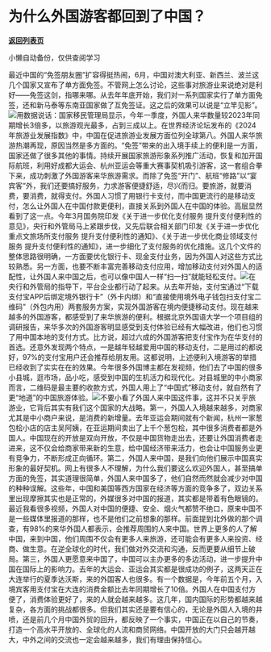 # 为什么外国游客都回到了中国？

[**返回列表页**](/gzh/政事堂2019)

小懒自动备份，仅供查阅学习

  
最近中国的“免签朋友圈”扩容得挺热闹，6月，中国对澳大利亚、新西兰、波兰这几个国家又宣布了单方面免签。不管网上怎么讨论，这些事对旅游业来说绝对是利好——免签这剑，指哪来哪。从去年年底开始，我们对一系列国家实行了单方面免签，还和新马泰等东南亚国家做了互免签证。这之后的效果可以说是“立竿见影”。![](https://mmbiz.qpic.cn/mmbiz_png/rxhS23yu8cMZsrdn4JmlvnqHnEFOyAXYClzAicjTrLt9gnuWqa1dVZzsIhSc6S5lR8Qo1FThZVaibZNP14XJjaag/640?wx_fmt=png&from;=appmsg)用数据说话：国家移民管理局显示，今年一季度，外国人来华数量较2023年同期增长3倍多，以旅游观光最多，占到三成以上。在世界经济论坛发布的《2024年旅游业发展指数》中，中国在促进旅游业发展方面位列全球第八。外国人来华旅游热潮再现，原因当然是多方面的。“免签”带来的出入境手续上的便利是一方面，国家还做了很多其他的事情。持续开展国家旅游形象系列推广活动，恢复和加开国际航班，利用好成都大运会、杭州亚运会等重大赛事契机吸引游客，这一套组合拳下来，成功刺激了外国游客来华旅游需求。而除了免签“开门”、航班“修路”以“宴宾客”外，我们还要搞好服务，力求游客便捷舒适，尽兴而归。要旅游，就要消费，要消费，就得支付。外国人习惯了用银行卡支付，而中国更流行的是移动支付，怎么让外国人在中国付款更便利，直接关系到外国人在中国的体验。高层显然看到了这一点。今年3月国务院印发《关于进一步优化支付服务
提升支付便利性的意见》，央行和外管局马上紧跟步伐，又先后联合相关部门印发《关于进一步优化重点文旅场所支付服务
提升支付便利性的通知》、《关于进一步优化商业领域支付服务
提升支付便利性的通知》，进一步细化了支付服务的优化措施。这几个文件的整体思路很明确，一方面要优化银行卡、现金支付业务，因为外国人对这些方式比较熟悉。另一方面，也要不断丰富完善移动支付应用，增加移动支付对外国人的适配性，让外国人来中国之后，也可以像中国人一样“扫一扫”就能轻松支付。![](https://mmbiz.qpic.cn/mmbiz_png/rxhS23yu8cMZsrdn4JmlvnqHnEFOyAXYbib9dYEM6AibagXUqEWGaEc0I7ZDAHvUzDUh1libzxxctUVBbiaBa4FN1A/640?wx_fmt=png&from;=appmsg)在央行和外管局的指导下，平台企业都行动了起来。从去年开始，支付宝通过“下载支付宝APP后绑定境外银行卡”（外卡内绑）和“直接使用境外电子钱包扫支付宝二维码”（外包内用）两套服务方案，实现外国游客在境内便捷移动支付。现在越来越多的外国游客，都感受到了来华旅游的便利。根据北京外国语大学一个项目组的调研报告，来华多次的外国游客明显感受到支付体验已经有大幅改进，他们也习惯了用中国本地的支付方式。比方说，超过六成的外国游客把支付宝作为在华支付的首选。还意外发现两个特点，一是越年轻越爱用中国的移动支付，二是用过的都说好，97%的支付宝用户还会推荐给朋友用。这都说明，上述便利入境游客的举措已经收到了实实在在的效果。今年很多外国博主都在发视频，他们去了中国的很多小县城，逛市场，品小吃，感受到中国的生机活力和现代化。对县城里的中小商家而言，二维码是最主要的收款方式，外国人用上了“中国式”移动支付，就自然有了更“地道”的中国旅游体验。![](https://mmbiz.qpic.cn/mmbiz_png/rxhS23yu8cMZsrdn4JmlvnqHnEFOyAXYhFLKLbwCC4zvibiblDUJib94G7ibM0NFObHfcdol4EGroJbUicbQrclJmvg/640?wx_fmt=png&from;=appmsg)不要小看了外国人来中国这件事，这并不只关乎旅游业，它背后其实有我们这个国家的大战略。第一，外国人入境越来越多，对商家尤其是中小商户来说，是消费的新增量。去年亚运会期间就有个新闻，杭州一家葱包桧小店的店主吴阿姨，在亚运期间卖出了上千个葱包桧，其中很多消费者都是外国人。中国现在的开放是双向开放，不仅是中国货物走出去，还要让外国消费者走进来，这不仅会给商家带来新的生意，给中国经济带来活力，也会让中国服务业更有竞争力，不断形成正向循环。第二，外国人来中国，是我们向他们展示中国真实形象的最好契机。网上有很多人不理解，为什么我们要这么欢迎外国人，甚至搞单方面的免签，其实道理很简单，外国人来中国多了，他们自然而然就会减少对中国的种种误解。这些年，中国和美国等西方国家在经济等方面的竞争多了，双边关系里出现摩擦其实也是正常的，外媒很多对中国的报道，其实都是带着有色眼镜的。最近我看很多视频，外国人对中国的便捷、安全、烟火气都赞不绝口，原来中国不是一些媒体里报道的那样，也不是他们之前想象的那样。前面提到北外做的那个调查，有98%的来华外国人都表示，会推荐周围的人来中国。世界上更多的人了解中国，来到中国，他们周围不仅会有更多人来旅游，还可能会有更多人来投资、经商、做生意。在逆全球化的时代，我们做对外交流和沟通，反而更要从细节上破局。第三，外国人更愿意来中国了，中国可以主办更多的多边活动，进一步提升中国在国际上的影响力。去年的大运会、亚运会其实都是很成功的例子，这两天正在大连举行的夏季达沃斯，来的外国客人也很多。有一个数据是，今年前五个月，入境宾客用支付宝在大连的消费金额比去年同期增长了10倍。外国人在中国支付方便了，消费体验更好了，来的人就会越来越多。这几年，国内国际的形势都越来越复杂，各方面的挑战都很多。但我们其实还是要有信心的，无论是外国人入境的井喷，还是前几个月中国外贸的回升，都反映了一个事实，中国正在以自己的节奏，打造一个高水平开放的、全球化的人流和商贸网络。中国开放的大门只会越开越大，中外之间的交流也一定会越来越多，我们有理由保持信心。

